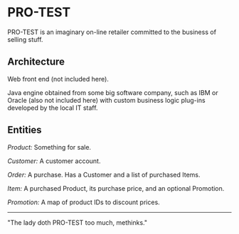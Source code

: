 # PRO-TEST 

PRO-TEST is an imaginary on-line retailer committed to the business of selling stuff.

## Architecture

Web front end (not included here).

Java engine obtained from some big software company, such as IBM or Oracle (also
not included here) with custom business logic plug-ins developed by the local IT 
staff.

## Entities

*Product:* Something for sale.
	
*Customer:* A customer account.

*Order:* A purchase.  Has a Customer and a list of purchased Items.

*Item:* A purchased Product, its purchase price, and an optional Promotion.

*Promotion:* A map of product IDs to discount prices.

---

"The lady doth PRO-TEST too much, methinks."
